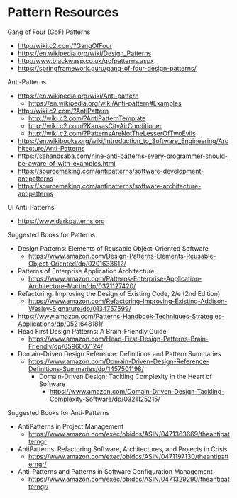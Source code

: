 
Pattern Resources
====

Gang of Four (GoF) Patterns
* http://wiki.c2.com/?GangOfFour
* https://en.wikipedia.org/wiki/Design_Patterns
* http://www.blackwasp.co.uk/gofpatterns.aspx
* https://springframework.guru/gang-of-four-design-patterns/



Anti-Patterns
* https://en.wikipedia.org/wiki/Anti-pattern
  * https://en.wikipedia.org/wiki/Anti-pattern#Examples
* http://wiki.c2.com/?AntiPattern
  * http://wiki.c2.com/?AntiPatternTemplate
  * http://wiki.c2.com/?KansasCityAirConditioner
  * http://wiki.c2.com/?PatternsAreNotTheLesserOfTwoEvils
* https://en.wikibooks.org/wiki/Introduction_to_Software_Engineering/Architecture/Anti-Patterns
* https://sahandsaba.com/nine-anti-patterns-every-programmer-should-be-aware-of-with-examples.html
* https://sourcemaking.com/antipatterns/software-development-antipatterns
* https://sourcemaking.com/antipatterns/software-architecture-antipatterns


UI Anti-Patterns
* https://www.darkpatterns.org 


Suggested Books for Patterns
* Design Patterns: Elements of Reusable Object-Oriented Software
  * https://www.amazon.com/Design-Patterns-Elements-Reusable-Object-Oriented/dp/0201633612/
* Patterns of Enterprise Application Architecture
  * https://www.amazon.com/Patterns-Enterprise-Application-Architecture-Martin/dp/0321127420/
* Refactoring: Improving the Design of Existing Code, 2/e (2nd Edition) 
  * https://www.amazon.com/Refactoring-Improving-Existing-Addison-Wesley-Signature/dp/0134757599/
* https://www.amazon.com/Patterns-Handbook-Techniques-Strategies-Applications/dp/0521648181/
* Head First Design Patterns: A Brain-Friendly Guide
  * https://www.amazon.com/Head-First-Design-Patterns-Brain-Friendly/dp/0596007124/
* Domain-Driven Design Reference: Definitions and Pattern Summaries
  * https://www.amazon.com/Domain-Driven-Design-Reference-Definitions-Summaries/dp/1457501198/
    * Domain-Driven Design: Tackling Complexity in the Heart of Software
      * https://www.amazon.com/Domain-Driven-Design-Tackling-Complexity-Software/dp/0321125215/


Suggested Books for Anti-Patterns
* AntiPatterns in Project Management  
  * https://www.amazon.com/exec/obidos/ASIN/0471363669/theantipatterngr
* AntiPatterns: Refactoring Software, Architectures, and Projects in Crisis
  * https://www.amazon.com/exec/obidos/ASIN/0471197130/theantipatterngr/
* Anti-Patterns and Patterns in Software Configuration Management
  * https://www.amazon.com/exec/obidos/ASIN/0471329290/theantipatterngr/


